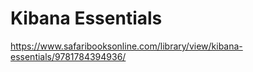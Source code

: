 # Kibana Essentials

https://www.safaribooksonline.com/library/view/kibana-essentials/9781784394936/
